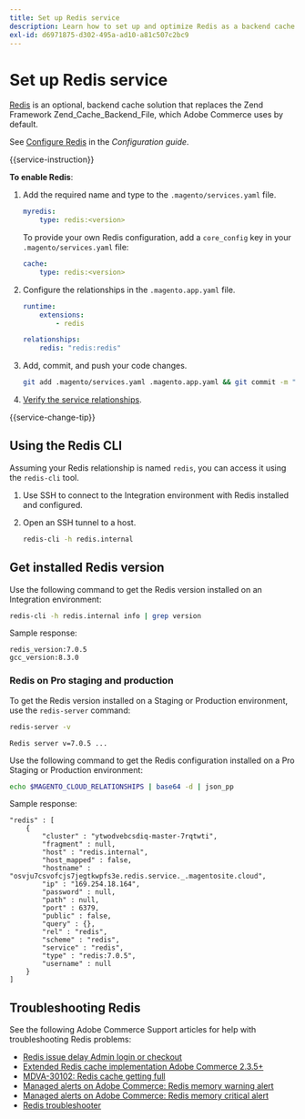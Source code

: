 ```yaml
---
title: Set up Redis service
description: Learn how to set up and optimize Redis as a backend cache solution for Adobe Commerce on cloud infrastructure.
exl-id: d6971875-d302-495a-ad10-a81c507c2bc9
---
```

# Set up Redis service

[Redis](https://redis.io) is an optional, backend cache solution that replaces the Zend Framework Zend_Cache_Backend_File, which Adobe Commerce uses by default.

See [Configure Redis](https://experienceleague.adobe.com/docs/commerce-operations/configuration-guide/cache/redis/config-redis.html) in the _Configuration guide_.

{{service-instruction}}

**To enable Redis**:

1. Add the required name and type to the `.magento/services.yaml` file.

   ```yaml
   myredis:
       type: redis:<version>
   ```

   To provide your own Redis configuration, add a `core_config` key in your `.magento/services.yaml` file:

   ```yaml
   cache:
       type: redis:<version>
   ```

1. Configure the relationships in the `.magento.app.yaml` file.

   ```yaml
   runtime:
       extensions:
           - redis

   relationships:
       redis: "redis:redis"
   ```

1. Add, commit, and push your code changes.

   ```bash
   git add .magento/services.yaml .magento.app.yaml && git commit -m "Enable redis service" && git push origin <branch-name>
   ```

1. [Verify the service relationships](services-yaml.md#service-relationships).

{{service-change-tip}}

## Using the Redis CLI

Assuming your Redis relationship is named `redis`, you can access it using the `redis-cli` tool.

1. Use SSH to connect to the Integration environment with Redis installed and configured.

1. Open an SSH tunnel to a host.

   ```bash
   redis-cli -h redis.internal
   ```

## Get installed Redis version

Use the following command to get the Redis version installed on an Integration environment:

```bash
redis-cli -h redis.internal info | grep version
```

Sample response:

```terminal
redis_version:7.0.5
gcc_version:8.3.0
```

### Redis on Pro staging and production

To get the Redis version installed on a Staging or Production environment, use the `redis-server` command:

```bash
redis-server -v
```

```terminal
Redis server v=7.0.5 ...
```

Use the following command to get the Redis configuration installed on a Pro Staging or Production environment:

```bash
echo $MAGENTO_CLOUD_RELATIONSHIPS | base64 -d | json_pp
```

Sample response:

```terminal
"redis" : [
    {
        "cluster" : "ytwodvebcsdiq-master-7rqtwti",
        "fragment" : null,
        "host" : "redis.internal",
        "host_mapped" : false,
        "hostname" : "osvju7csvofcjs7jegtkwpfs3e.redis.service._.magentosite.cloud",
        "ip" : "169.254.18.164",
        "password" : null,
        "path" : null,
        "port" : 6379,
        "public" : false,
        "query" : {},
        "rel" : "redis",
        "scheme" : "redis",
        "service" : "redis",
        "type" : "redis:7.0.5",
        "username" : null
    }
]
```

## Troubleshooting Redis

See the following Adobe Commerce Support articles for help with troubleshooting Redis problems:

- [Redis issue delay Admin login or checkout](https://experienceleague.adobe.com/docs/commerce-knowledge-base/kb/troubleshooting/miscellaneous/redis-issue-delay-magento-admin-login-or-checkout.html)
- [Extended Redis cache implementation Adobe Commerce 2.3.5+](https://experienceleague.adobe.com/docs/commerce-operations/implementation-playbook/best-practices/planning/redis-service-configuration.html)
- [MDVA-30102: Redis cache getting full](https://experienceleague.adobe.com/docs/commerce-knowledge-base/kb/support-tools/patches/v1-0-6/mdva-30102-magento-patch-redis-cache-getting-full.html)
- [Managed alerts on Adobe Commerce: Redis memory warning alert](https://experienceleague.adobe.com/docs/commerce-knowledge-base/kb/support-tools/managed-alerts/managed-alerts-on-magento-commerce-redis-memory-warning-alert.html)
- [Managed alerts on Adobe Commerce: Redis memory critical alert](https://experienceleague.adobe.com/docs/commerce-knowledge-base/kb/support-tools/managed-alerts/managed-alerts-on-magento-commerce-redis-memory-critical-alert.html)
- [Redis troubleshooter](https://experienceleague.adobe.com/docs/commerce-knowledge-base/kb/troubleshooting/miscellaneous/redis-troubleshooter.html)
